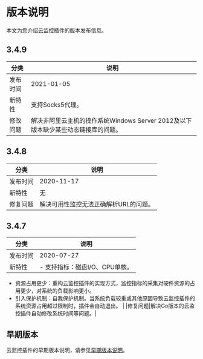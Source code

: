 # 版本说明

本文为您介绍云监控插件的版本发布信息。

## 3.4.9

|分类|说明|
|--|--|
|发布时间|2021-01-05|
|新特性|支持Socks5代理。|
|修改问题|解决非阿里云主机的操作系统Windows Server 2012及以下版本缺少某些动态链接库的问题。|

## 3.4.8

|分类|说明|
|--|--|
|发布时间|2020-11-17|
|新特性|无|
|修复问题|解决可用性监控无法正确解析URL的问题。|

## 3.4.7

|分类|说明|
|--|--|
|发布时间|2020-07-27|
|新特性|-   支持指标：磁盘I/O、CPU单核。
-   资源占用更少：重构云监控插件的实现方式，监控指标的采集对硬件资源的占用更少，对系统的负载影响更小。
-   引入保护机制：自我保护机制。当系统负载较重或其他原因导致云监控插件的系统资源占用超过限制时，插件会自动退出。 |
|修复问题|解决Go版本的云监控插件自动修改系统时间等问题。|

## 早期版本

云监控插件的早期版本说明，请参见[早期版本说明]()。

